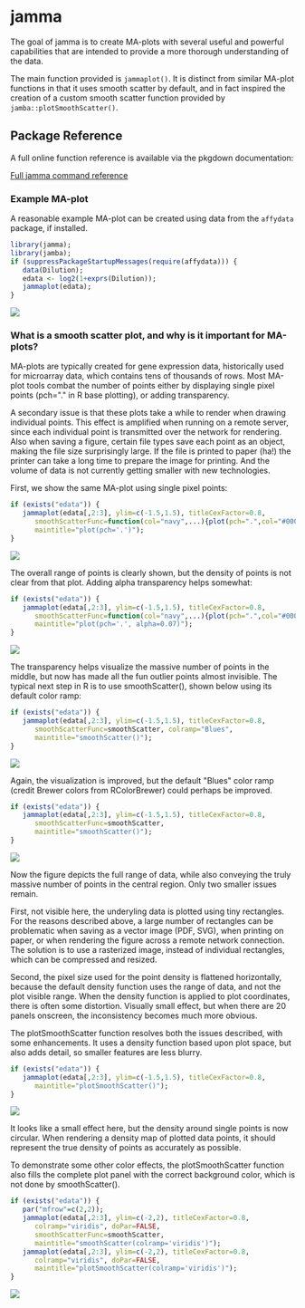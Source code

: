 
<!-- README.md is generated from README.Rmd. Please edit that file -->
jamma
=====

The goal of jamma is to create MA-plots with several useful and powerful capabilities that are intended to provide a more thorough understanding of the data.

The main function provided is `jammaplot()`. It is distinct from similar MA-plot functions in that it uses smooth scatter by default, and in fact inspired the creation of a custom smooth scatter function provided by `jamba::plotSmoothScatter()`.

Package Reference
-----------------

A full online function reference is available via the pkgdown documentation:

[Full jamma command reference](https://jmw86069.github.io/jamma)

### Example MA-plot

A reasonable example MA-plot can be created using data from the `affydata` package, if installed.

``` r
library(jamma);
library(jamba);
if (suppressPackageStartupMessages(require(affydata))) {
   data(Dilution);
   edata <- log2(1+exprs(Dilution));
   jammaplot(edata);
}
```

![](man/figures/README-Dilution-1.png)

### What is a smooth scatter plot, and why is it important for MA-plots?

MA-plots are typically created for gene expression data, historically used for microarray data, which contains tens of thousands of rows. Most MA-plot tools combat the number of points either by displaying single pixel points (pch="." in R base plotting), or adding transparency.

A secondary issue is that these plots take a while to render when drawing individual points. This effect is amplified when running on a remote server, since each individual point is transmitted over the network for rendering. Also when saving a figure, certain file types save each point as an object, making the file size surprisingly large. If the file is printed to paper (ha!) the printer can take a long time to prepare the image for printing. And the volume of data is not currently getting smaller with new technologies.

First, we show the same MA-plot using single pixel points:

``` r
if (exists("edata")) {
   jammaplot(edata[,2:3], ylim=c(-1.5,1.5), titleCexFactor=0.8,
      smoothScatterFunc=function(col="navy",...){plot(pch=".",col="#000077",...)},
      maintitle="plot(pch='.')");
}
```

![](man/figures/README-pch1-1.png)

The overall range of points is clearly shown, but the density of points is not clear from that plot. Adding alpha transparency helps somewhat:

``` r
if (exists("edata")) {
   jammaplot(edata[,2:3], ylim=c(-1.5,1.5), titleCexFactor=0.8,
      smoothScatterFunc=function(col="navy",...){plot(pch=".",col="#00007711",...)},
      maintitle="plot(pch='.', alpha=0.07)");
}
```

![](man/figures/README-pchAlpha-1.png)

The transparency helps visualize the massive number of points in the middle, but now has made all the fun outlier points almost invisible. The typical next step in R is to use smoothScatter(), shown below using its default color ramp:

``` r
if (exists("edata")) {
   jammaplot(edata[,2:3], ylim=c(-1.5,1.5), titleCexFactor=0.8,
      smoothScatterFunc=smoothScatter, colramp="Blues",
      maintitle="smoothScatter()");
}
```

![](man/figures/README-Smooth-1.png)

Again, the visualization is improved, but the default "Blues" color ramp (credit Brewer colors from RColorBrewer) could perhaps be improved.

``` r
if (exists("edata")) {
   jammaplot(edata[,2:3], ylim=c(-1.5,1.5), titleCexFactor=0.8,
      smoothScatterFunc=smoothScatter,
      maintitle="smoothScatter()");
}
```

![](man/figures/README-Smoove-1.png)

Now the figure depicts the full range of data, while also conveying the truly massive number of points in the central region. Only two smaller issues remain.

First, not visible here, the underyling data is plotted using tiny rectangles. For the reasons described above, a large number of rectangles can be problematic when saving as a vector image (PDF, SVG), when printing on paper, or when rendering the figure across a remote network connection. The solution is to use a rasterized image, instead of individual rectangles, which can be compressed and resized.

Second, the pixel size used for the point density is flattened horizontally, because the default density function uses the range of data, and not the plot visible range. When the density function is applied to plot coordinates, there is often some distortion. Visually small effect, but when there are 20 panels onscreen, the inconsistency becomes much more obvious.

The plotSmoothScatter function resolves both the issues described, with some enhancements. It uses a density function based upon plot space, but also adds detail, so smaller features are less blurry.

``` r
if (exists("edata")) {
   jammaplot(edata[,2:3], ylim=c(-1.5,1.5), titleCexFactor=0.8,
      maintitle="plotSmoothScatter()");
}
```

![](man/figures/README-plotSmoove-1.png)

It looks like a small effect here, but the density around single points is now circular. When rendering a density map of plotted data points, it should represent the true density of points as accurately as possible.

To demonstrate some other color effects, the plotSmoothScatter function also fills the complete plot panel with the correct background color, which is not done by smoothScatter().

``` r
if (exists("edata")) {
   par("mfrow"=c(2,2));
   jammaplot(edata[,2:3], ylim=c(-2,2), titleCexFactor=0.8,
      colramp="viridis", doPar=FALSE,
      smoothScatterFunc=smoothScatter,
      maintitle="smoothScatter(colramp='viridis')");
   jammaplot(edata[,2:3], ylim=c(-2,2), titleCexFactor=0.8,
      colramp="viridis", doPar=FALSE,
      maintitle="plotSmoothScatter(colramp='viridis')");
}
```

![](man/figures/README-SmoothViridis-1.png)
